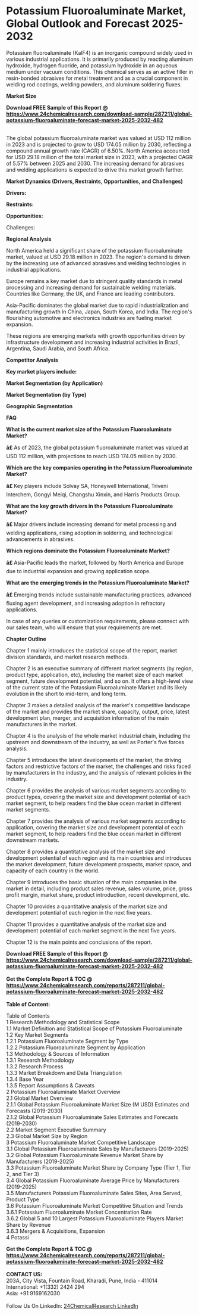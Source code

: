 <h1>Potassium Fluoroaluminate Market, Global Outlook and Forecast 2025-2032</h1><p>Potassium fluoroaluminate (KalF4) is an inorganic compound widely used in various industrial applications. It is primarily produced by reacting aluminum hydroxide, hydrogen fluoride, and potassium hydroxide in an aqueous medium under vacuum conditions. This chemical serves as an active filler in resin-bonded abrasives for metal treatment and as a crucial component in welding rod coatings, welding powders, and aluminum soldering fluxes.</p><p>
<strong>Market Size</strong></p><p>
</p><div><b>Download FREE Sample of this Report @ 
            <a href="https://www.24chemicalresearch.com/download-sample/287211/global-potassium-fluoroaluminate-forecast-market-2025-2032-482">
            https://www.24chemicalresearch.com/download-sample/287211/global-potassium-fluoroaluminate-forecast-market-2025-2032-482</a></b></div><br><p>The global potassium fluoroaluminate market was valued at USD 112 million in 2023 and is projected to grow to USD 174.05 million by 2030, reflecting a compound annual growth rate (CAGR) of 6.50%. North America accounted for USD 29.18 million of the total market size in 2023, with a projected CAGR of 5.57% between 2025 and 2030. The increasing demand for abrasives and welding applications is expected to drive this market growth further.</p><p>
<strong>Market Dynamics (Drivers, Restraints, Opportunities, and Challenges)</strong></p><p>
<strong>Drivers:</strong></p><p>
</p><p>
<strong>Restraints:</strong></p><p>
</p><p>
<strong>Opportunities:</strong></p><p>
</p><p>
Challenges:</p><p>
</p><p>
<strong>Regional Analysis</strong></p><p>
</p><p>
</p><p>North America held a significant share of the potassium fluoroaluminate market, valued at USD 29.18 million in 2023. The region's demand is driven by the increasing use of advanced abrasives and welding technologies in industrial applications.</p><p>
</p><p>
</p><p>Europe remains a key market due to stringent quality standards in metal processing and increasing demand for sustainable welding materials. Countries like Germany, the UK, and France are leading contributors.</p><p>
</p><p>
</p><p>Asia-Pacific dominates the global market due to rapid industrialization and manufacturing growth in China, Japan, South Korea, and India. The region's flourishing automotive and electronics industries are fueling market expansion.</p><p>
</p><p>
</p><p>These regions are emerging markets with growth opportunities driven by infrastructure development and increasing industrial activities in Brazil, Argentina, Saudi Arabia, and South Africa.</p><p>
<strong>Competitor Analysis</strong></p><p>
</p><p><strong>Key market players include:</strong></p><p>
</p><p>
<strong>Market Segmentation (by Application)</strong></p><p>
</p><p>
<strong>Market Segmentation (by Type)</strong></p><p>
</p><p>
<strong>Geographic Segmentation</strong></p><p>
</p><p>
<strong>FAQ </strong></p><p>
<strong>What is the current market size of the Potassium Fluoroaluminate Market?</strong></p><p>
</p><p><strong>â£ </strong>As of 2023, the global potassium fluoroaluminate market was valued at USD 112 million, with projections to reach USD 174.05 million by 2030.</p><p>
<strong>Which are the key companies operating in the Potassium Fluoroaluminate Market?</strong></p><p>
</p><p><strong>â£ </strong>Key players include Solvay SA, Honeywell International, Triveni Interchem, Gongyi Meiqi, Changshu Xinxin, and Harris Products Group.</p><p>
<strong>What are the key growth drivers in the Potassium Fluoroaluminate Market?</strong></p><p>
</p><p><strong>â£ </strong>Major drivers include increasing demand for metal processing and welding applications, rising adoption in soldering, and technological advancements in abrasives.</p><p>
<strong>Which regions dominate the Potassium Fluoroaluminate Market?</strong></p><p>
</p><p><strong>â£ </strong>Asia-Pacific leads the market, followed by North America and Europe due to industrial expansion and growing application scope.</p><p>
<strong>What are the emerging trends in the Potassium Fluoroaluminate Market?</strong></p><p>
</p><p><strong>â£ </strong>Emerging trends include sustainable manufacturing practices, advanced fluxing agent development, and increasing adoption in refractory applications.</p><p>
</p><p>
</p><p>
In case of any queries or customization requirements, please connect with our sales team, who will ensure that your requirements are met.</p><p>
<strong>Chapter Outline</strong></p><p>
Chapter 1 mainly introduces the statistical scope of the report, market division standards, and market research methods.</p><p>
Chapter 2 is an executive summary of different market segments (by region, product type, application, etc), including the market size of each market segment, future development potential, and so on. It offers a high-level view of the current state of the Potassium Fluoroaluminate Market and its likely evolution in the short to mid-term, and long term.</p><p>
Chapter 3 makes a detailed analysis of the market's competitive landscape of the market and provides the market share, capacity, output, price, latest development plan, merger, and acquisition information of the main manufacturers in the market.</p><p>
Chapter 4 is the analysis of the whole market industrial chain, including the upstream and downstream of the industry, as well as Porter's five forces analysis.</p><p>
Chapter 5 introduces the latest developments of the market, the driving factors and restrictive factors of the market, the challenges and risks faced by manufacturers in the industry, and the analysis of relevant policies in the industry.</p><p>
Chapter 6 provides the analysis of various market segments according to product types, covering the market size and development potential of each market segment, to help readers find the blue ocean market in different market segments.</p><p>
Chapter 7 provides the analysis of various market segments according to application, covering the market size and development potential of each market segment, to help readers find the blue ocean market in different downstream markets.</p><p>
Chapter 8 provides a quantitative analysis of the market size and development potential of each region and its main countries and introduces the market development, future development prospects, market space, and capacity of each country in the world.</p><p>
Chapter 9 introduces the basic situation of the main companies in the market in detail, including product sales revenue, sales volume, price, gross profit margin, market share, product introduction, recent development, etc.</p><p>
Chapter 10 provides a quantitative analysis of the market size and development potential of each region in the next five years.</p><p>
Chapter 11 provides a quantitative analysis of the market size and development potential of each market segment in the next five years.</p><p>
Chapter 12 is the main points and conclusions of the report.</p><div><b>Download FREE Sample of this Report @ 
            <a href="https://www.24chemicalresearch.com/download-sample/287211/global-potassium-fluoroaluminate-forecast-market-2025-2032-482">
            https://www.24chemicalresearch.com/download-sample/287211/global-potassium-fluoroaluminate-forecast-market-2025-2032-482</a></b></div><br><div><b>Get the Complete Report & TOC @ 
            <a href="https://www.24chemicalresearch.com/reports/287211/global-potassium-fluoroaluminate-forecast-market-2025-2032-482">
            https://www.24chemicalresearch.com/reports/287211/global-potassium-fluoroaluminate-forecast-market-2025-2032-482</a></b></div><br>
            <b>Table of Content:</b><p>Table of Contents<br />
1 Research Methodology and Statistical Scope<br />
1.1 Market Definition and Statistical Scope of Potassium Fluoroaluminate<br />
1.2 Key Market Segments<br />
1.2.1 Potassium Fluoroaluminate Segment by Type<br />
1.2.2 Potassium Fluoroaluminate Segment by Application<br />
1.3 Methodology & Sources of Information<br />
1.3.1 Research Methodology<br />
1.3.2 Research Process<br />
1.3.3 Market Breakdown and Data Triangulation<br />
1.3.4 Base Year<br />
1.3.5 Report Assumptions & Caveats<br />
2 Potassium Fluoroaluminate Market Overview<br />
2.1 Global Market Overview<br />
2.1.1 Global Potassium Fluoroaluminate Market Size (M USD) Estimates and Forecasts (2019-2030)<br />
2.1.2 Global Potassium Fluoroaluminate Sales Estimates and Forecasts (2019-2030)<br />
2.2 Market Segment Executive Summary<br />
2.3 Global Market Size by Region<br />
3 Potassium Fluoroaluminate Market Competitive Landscape<br />
3.1 Global Potassium Fluoroaluminate Sales by Manufacturers (2019-2025)<br />
3.2 Global Potassium Fluoroaluminate Revenue Market Share by Manufacturers (2019-2025)<br />
3.3 Potassium Fluoroaluminate Market Share by Company Type (Tier 1, Tier 2, and Tier 3)<br />
3.4 Global Potassium Fluoroaluminate Average Price by Manufacturers (2019-2025)<br />
3.5 Manufacturers Potassium Fluoroaluminate Sales Sites, Area Served, Product Type<br />
3.6 Potassium Fluoroaluminate Market Competitive Situation and Trends<br />
3.6.1 Potassium Fluoroaluminate Market Concentration Rate<br />
3.6.2 Global 5 and 10 Largest Potassium Fluoroaluminate Players Market Share by Revenue<br />
3.6.3 Mergers & Acquisitions, Expansion<br />
4 Potassi</p><div><b>Get the Complete Report & TOC @ 
            <a href="https://www.24chemicalresearch.com/reports/287211/global-potassium-fluoroaluminate-forecast-market-2025-2032-482">
            https://www.24chemicalresearch.com/reports/287211/global-potassium-fluoroaluminate-forecast-market-2025-2032-482</a></b></div><br><b>CONTACT US:</b><br>
            203A, City Vista, Fountain Road, Kharadi, Pune, India - 411014<br>
            International: +1(332) 2424 294<br>
            Asia: +91 9169162030 <br><br>
            Follow Us On LinkedIn: <a href="https://www.linkedin.com/company/24chemicalresearch/">24ChemicalResearch LinkedIn</a>